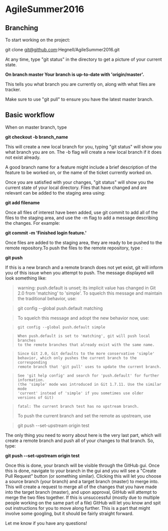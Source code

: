 # AgileSummer2016

## Branching

To start working on the project:

git clone git@github.com:Hegnell/AgileSummer2016.git

At any time, type "git status" in the directory to get a picture of your current state.

**On branch master
Your branch is up-to-date with 'origin/master'.**

This tells you what branch you are currently on, along with what files are tracker.

Make sure to use "git pull" to ensure you have the latest master branch.

## Basic workflow

When on master branch, type

**git checkout -b branch_name**

This will create a new local branch for you, typing "git status" will show you what branch you are on. The -b flag will create a new local branch if it does not exist already.

A good branch name for a feature might include a brief description of the feature to be worked on, or the name of the ticket currently worked on.

Once you are satisfied with your changes, "git status" will show you the current state of your local directory. Files that have changed and are relevant can be added to the staging area using:

**git add filename**

Once all files of interest have been added, use git commit to add all of the files to the staging area, and use the -m flag to add a message describing the changes. For example:

**git commit -m 'Finished login feature.'**

Once files are added to the staging area, they are ready to be pushed to the remote repository.To push the files to the remote repository, type :

**git push**

If this is a new branch and a remote branch does not yet exist, git will inform you of this issue when you attempt to push. The message displayed will look something like:

> warning: push.default is unset; its implicit value has changed in
> Git 2.0 from 'matching' to 'simple'. To squelch this message
> and maintain the traditional behavior, use:

>   git config --global push.default matching

>   To squelch this message and adopt the new behavior now, use:

>     git config --global push.default simple

>     When push.default is set to 'matching', git will push local branches
>     to the remote branches that already exist with the same name.

>     Since Git 2.0, Git defaults to the more conservative 'simple'
>     behavior, which only pushes the current branch to the corresponding
>     remote branch that 'git pull' uses to update the current branch.

>     See 'git help config' and search for 'push.default' for further information.
>     (the 'simple' mode was introduced in Git 1.7.11. Use the similar mode
>     'current' instead of 'simple' if you sometimes use older versions of Git)

>     fatal: The current branch test has no upstream branch.
>    To push the current branch and set the remote as upstream, use

>    git push --set-upstream origin test


The only thing you need to worry about here is the very last part, which will create a remote branch and push all of your changes to that branch. So, type:

**git push --set-upstream origin test**

Once this is done, your branch will be visible through the GitHub gui. Once this is done, navigate to your branch in the gui and you will see a "Create Pull Request" button (or something similar). Clicking this will let you choose a source branch (your branch) and a target branch (master) to merge into. This will create a request to merge all of the changes that you have made into the target branch (master), and upon approval, GitHub will attempt to merge the two files together. If this is unsuccessful (mostly due to multiple people working on the same part of a file) GitHub will let you know and spit out instructions for you to move along further. This is a part that might involve some googling, but it should be fairly straight forward.

Let me know if you have any questions!
